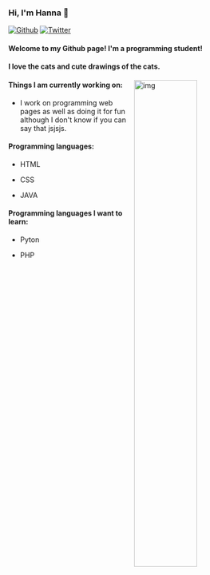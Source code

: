 ### Hi, I'm Hanna 👋

[![Github](https://img.shields.io/badge/-Github-000?style=flat&logo=Github&logoColor=white)](https://github.com/HannaV01)
[![Twitter](https://img.shields.io/badge/-Twitter-1ca0f1?style?style=flat&logo=Twitter&logoColor=white)](https://twitter.com/HannaVoices)
#### Welcome to my Github page! I'm a programming student!
#### I love the cats and cute drawings of the cats.

<img align="right" alt="img" src="https://user-images.githubusercontent.com/70272455/114936202-b6905400-9e01-11eb-82c2-a34a53ddcbec.jpg" width="50%" height="auto" />

#### Things I am currently working on: 

- I work on programming web pages as well as doing it for fun although I don't know if you can say that jsjsjs.

#### Programming languages: 
- HTML

- CSS

- JAVA
#### Programming languages I want to learn:
- Pyton

- PHP
